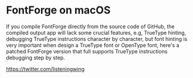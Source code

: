 # FontForge on macOS

If you compile FontForge directly from the source code of GitHub, the compiled output app will lack some crucial features, e.g, TrueType hinting, debugging TrueType instructions character by character, but font hinting is very important when design a TrueType font or OpenType font, here's a patched FontForge version that full supports TrueType instructions debugging step by step.

https://twitter.com/listeningwing

